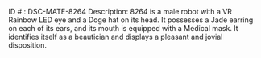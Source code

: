 ID # : DSC-MATE-8264
Description: 8264 is a male robot with a VR Rainbow LED eye and a Doge hat on its head. It possesses a Jade earring on each of its ears, and its mouth is equipped with a Medical mask. It identifies itself as a beautician and displays a pleasant and jovial disposition.